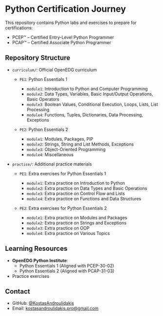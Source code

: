 # Python Certification Journey

This repository contains Python labs and exercises to prepare for certifications:
- PCEP™ – Certified Entry-Level Python Programmer
- PCAP™ – Certified Associate Python Programmer


## Repository Structure

- `curriculum/`: Official OpenEDG curriculum
  - `PE1`: Python Essentials 1
    - `module1`: Introduction to Python and Computer Programming
    - `module2`: Data Types, Variables, Basic Input/Output Operations, Basic Operators
    - `module3`: Boolean Values, Conditional Execution, Loops, Lists, List Processing
    - `module4`: Functions, Tuples, Dictionaries, Data Processing, Exceptions

  - `PE2`: Python Essentials 2
    - `module1`: Modules, Packages, PIP
    - `module2`: Strings, String and List Methods, Exceptions
    - `module3`: Object-Oriented Programming
    - `module4`: Miscellaneous

- `practice/`: Additional practice materials
  - `PE1`: Extra exercises for Python Essentials 1
    - `module1`: Extra practice on Introduction to Python
    - `module2`: Extra practice on Data Types and Basic Operations
    - `module3`: Extra practice on Control Flow and Lists
    - `module4`: Extra practice on Functions and Data Structures

  - `PE2`: Extra exercises for Python Essentials 2
    - `module1`: Extra practice on Modules and Packages
    - `module2`: Extra practice on Strings and Exceptions
    - `module3`: Extra practice on OOP
    - `module4`: Extra practice on Various Topics


## Learning Resources

- **OpenEDG Python Institute**:
  - Python Essentials 1 (Aligned with PCEP-30-02)
  - Python Essentials 2 (Aligned with PCAP-31-03)
- Practice exercises


## Contact

- GitHub: [@KostasAndroulidakis](https://github.com/KostasAndroulidakis)
- Email: [kostasandroulidakis.pro@gmail.com](mailto:kostasandroulidakis.pro@gmail.com)